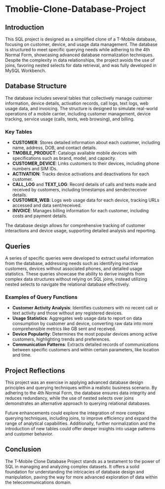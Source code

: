 # Tmoblie-Clone-Database-Project

## Introduction
This SQL project is designed as a simplified clone of a T-Mobile database, focusing on customer, device, and usage data management. The database is structured to meet specific querying needs while adhering to the 4th Normal Form, showcasing advanced database normalization techniques. Despite the complexity in data relationships, the project avoids the use of joins, favoring nested selects for data retrieval, and was fully developed in MySQL Workbench.

## Database Structure
The database includes several tables that collectively manage customer information, device details, activation records, call logs, text logs, web usage data, and invoicing. The structure is designed to simulate real-world operations of a mobile carrier, including customer management, device tracking, service usage (calls, texts, web browsing), and billing.

### Key Tables
- **CUSTOMER**: Stores detailed information about each customer, including name, address, DOB, and contact details.
- **TMOBILE_PRODUCT**: Catalogs available mobile devices with specifications such as brand, model, and capacity.
- **CUSTOMER_DEVICE**: Links customers to their devices, including phone numbers and SIM IDs.
- **ACTIVATION**: Tracks device activations and deactivations for each customer.
- **CALL_LOG** and **TEXT_LOG**: Record details of calls and texts made and received by customers, including timestamps and sender/receiver details.
- **CUSTOMER_WEB**: Logs web usage data for each device, tracking URLs accessed and data sent/received.
- **INVOICE**: Manages billing information for each customer, including costs and payment details.

The database design allows for comprehensive tracking of customer interactions and device usage, supporting detailed analysis and reporting.

## Queries
A series of specific queries were developed to extract useful information from the database, addressing needs such as identifying inactive customers, devices without associated phones, and detailed usage statistics. These queries showcase the ability to derive insights from complex data structures without relying on SQL joins, instead utilizing nested selects to navigate the relational database effectively.

### Examples of Query Functions
- **Customer Activity Analysis**: Identifies customers with no recent call or text activity and those without any registered devices.
- **Usage Statistics**: Aggregates web usage data to report on data consumption by customer and device, converting raw data into more comprehensible metrics like GB sent and received.
- **Device Popularity**: Determines the most popular devices among active customers, highlighting trends and preferences.
- **Communication Patterns**: Extracts detailed records of communications between specific customers and within certain parameters, like location and time.

## Project Reflections
This project was an exercise in applying advanced database design principles and querying techniques within a realistic business scenario. By adhering to the 4th Normal Form, the database ensures data integrity and reduces redundancy, while the use of nested selects over joins demonstrates an alternative approach to querying relational databases.

Future enhancements could explore the integration of more complex querying techniques, including joins, to improve efficiency and expand the range of analytical capabilities. Additionally, further normalization and the introduction of new tables could offer deeper insights into usage patterns and customer behavior.

## Conclusion
The T-Mobile Clone Database Project stands as a testament to the power of SQL in managing and analyzing complex datasets. It offers a solid foundation for understanding the intricacies of database design and manipulation, paving the way for more advanced exploration of data within the telecommunications domain.
